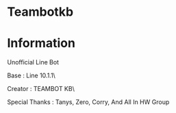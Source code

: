 # Teambotkb
# Information

Unofficial Line Bot

Base : Line 10.1.1\

Creator : TEAMBOT KB\

Special Thanks : Tanys, Zero, Corry, And All In HW Group

